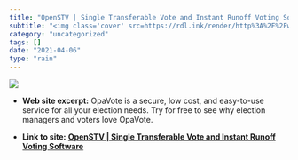 ```yaml
---
title: "OpenSTV | Single Transferable Vote and Instant Runoff Voting Software"
subtitle: "<img class='cover' src=https://rdl.ink/render/http%3A%2F%2Fwww.openstv.org>"
category: "uncategorized"
tags: []
date: "2021-04-06"
type: "rain"
---
```

<img class="cover" src=https://rdl.ink/render/http%3A%2F%2Fwww.openstv.org>



* **Web site excerpt:** OpaVote is a secure, low cost, and easy-to-use service for all your election needs. Try for free to see why election managers and voters love OpaVote.

* **Link to site:** **[OpenSTV | Single Transferable Vote and Instant Runoff Voting Software](http://www.openstv.org)**